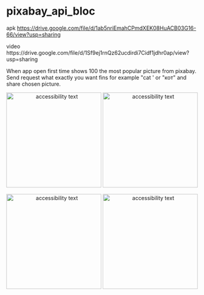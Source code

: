 # pixabay_api_bloc
apk https://drive.google.com/file/d/1ab5nriEmahCPmdXEK08HuACB03G16-66/view?usp=sharing
<p align="left">
video     https://drive.google.com/file/d/1Sf9ej1rnQz62ucdirdi7Cidf1jdhr0ap/view?usp=sharing
    
</p>
When app open first time shows 100 the most popular picture from  pixabay. Send request what exactly you want fins for example "cat ' or "кот" 
and share chosen picture.
<p align="center">
    <img src="https://raw.githubusercontent.com/Liyafar27/homePC/master/Screenshot_20211126-080440.png" width="250" alt="accessibility text">  
    <img src="https://raw.githubusercontent.com/Liyafar27/homePC/master/Screenshot_20211126-080451.png" width="250" alt="accessibility text">

 <p align="center">
    <img src="https://raw.githubusercontent.com/Liyafar27/homePC/master/Screenshot_20211126-080303.png" width="250" alt="accessibility text">  
    <img src="https://raw.githubusercontent.com/Liyafar27/homePC/master/Screenshot_20211126-080312.png" width="250" alt="accessibility text">
</p>
